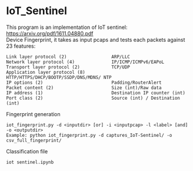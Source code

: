 # IoT_Sentinel

This program is an implementation of IoT sentinel: https://arxiv.org/pdf/1611.04880.pdf  
Device Fingerprint, it takes as input pcaps and tests each packets against 23 features: 


    Link layer protocol (2)                 ARP/LLC
    Network layer protocol (4)              IP/ICMP/ICMPv6/EAPoL
    Transport layer protocol (2)            TCP/UDP
    Application layer protocol (8)          HTTP/HTTPS/DHCP/BOOTP/SSDP/DNS/MDNS/ NTP
    IP options (2)                          Padding/RouterAlert
    Packet content (2)                      Size (int)/Raw data
    IP address (1)                          Destination IP counter (int)
    Port class (2)                          Source (int) / Destination (int)



Fingerprint generation  
```
iot_fingerprint.py -d <inputdir> [or] -i <inputpcap> -l <label> [and] -o <outputdir>  
Example: python iot_fingerprint.py -d captures_IoT-Sentinel/ -o csv_full_fingerprint/
```

Classification file
```
iot sentinel.ipynb
```